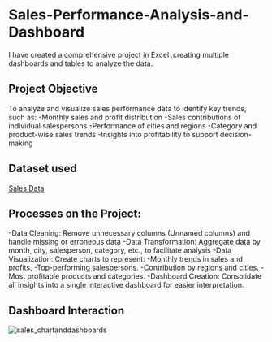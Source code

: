# Sales-Performance-Analysis-and-Dashboard
I have created a comprehensive project in Excel ,creating multiple dashboards and tables to analyze the data.
## Project Objective
To analyze and visualize sales performance data to identify key trends, such as:
-Monthly sales and profit distribution
-Sales contributions of individual salespersons
-Performance of cities and regions
-Category and product-wise sales trends
-Insights into profitability to support decision-making

## Dataset used
<a href="https://github.com/Linu-1234/Sales-Performance-Analysis-and-Dashboard/blob/main/sales_chartsanddashboards.xlsx">Sales Data</a>

## Processes on the Project:
-Data Cleaning: Remove unnecessary columns (Unnamed columns) and handle missing or erroneous data
-Data Transformation: Aggregate data by month, city, salesperson, category, etc., to facilitate analysis
-Data Visualization: Create charts to represent:
  -Monthly trends in sales and profits.
  -Top-performing salespersons.
  -Contribution by regions and cities.
  -Most profitable products and categories.
-Dashboard Creation: Consolidate all insights into a single interactive dashboard for easier interpretation.

## Dashboard Interaction
![sales_chartanddashboards](https://github.com/user-attachments/assets/03c6cfd6-ac3e-44b0-8f5d-19aa7255979d)
